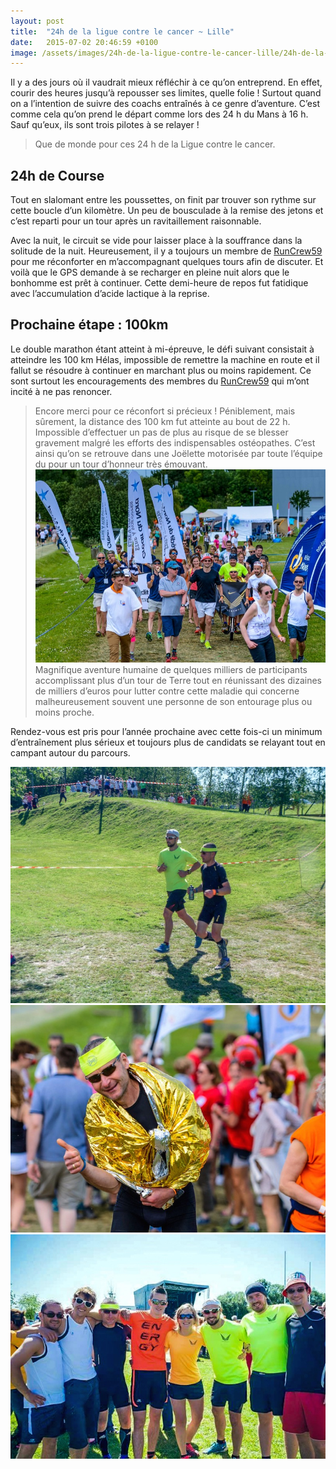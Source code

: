 ```yaml
---
layout: post
title:  "24h de la ligue contre le cancer ~ Lille"
date:   2015-07-02 20:46:59 +0100
image: /assets/images/24h-de-la-ligue-contre-le-cancer-lille/24h-de-la-ligue-contre-le-cancer-lille_3569.jpg
---
```

Il y a des jours où il vaudrait mieux réfléchir à ce qu’on entreprend.
En effet, courir des heures jusqu’à repousser ses limites, quelle folie !
Surtout quand on a l’intention de suivre des coachs entraînés à ce genre d’aventure.
C’est comme cela qu’on prend le départ comme lors des 24 h du Mans à 16 h.
Sauf qu’eux, ils sont trois pilotes à se relayer !
> Que de monde pour ces 24 h de la Ligue contre le cancer.

## 24h de Course
Tout en slalomant entre les poussettes, on finit par trouver son rythme sur cette boucle d’un kilomètre.
Un peu de bousculade à la remise des jetons et c’est reparti pour un tour après un ravitaillement raisonnable.

Avec la nuit, le circuit se vide pour laisser place à la souffrance dans la solitude de la nuit.
Heureusement, il y a toujours un membre de [RunCrew59](http://www.runcrew59.fr) pour me réconforter en m’accompagnant quelques tours afin de discuter.
Et voilà que le GPS demande à se recharger en pleine nuit alors que le bonhomme est prêt à continuer.
Cette demi-heure de repos fut fatidique avec l’accumulation d’acide lactique à la reprise.

## Prochaine étape : 100km
Le double marathon étant atteint à mi-épreuve, le défi suivant consistait à atteindre les 100 km
Hélas, impossible de remettre la machine en route et il fallut se résoudre à continuer en marchant plus ou moins rapidement.
Ce sont surtout les encouragements des membres du [RunCrew59](http://www.runcrew59.fr) qui m’ont incité à ne pas renoncer.
> Encore merci pour ce réconfort si précieux !
Péniblement, mais sûrement, la distance des 100 km fut atteinte au bout de 22 h.
Impossible d’effectuer un pas de plus au risque de se blesser gravement malgré les efforts des indispensables ostéopathes.
C’est ainsi qu’on se retrouve dans une Joëlette motorisée par toute l’équipe du pour un tour d’honneur très émouvant.
![](/assets/images/24h-de-la-ligue-contre-le-cancer-lille/24h-de-la-ligue-contre-le-cancer-lille_3570.jpg)
Magnifique aventure humaine de quelques milliers de participants accomplissant plus d’un tour de Terre tout en réunissant des dizaines de milliers d’euros pour lutter contre cette maladie qui concerne malheureusement souvent une personne de son entourage plus ou moins proche.

Rendez-vous est pris pour l’année prochaine avec cette fois-ci un minimum d’entraînement plus sérieux et toujours plus de candidats se relayant tout en campant autour du parcours.

<div class="gallery-box">
  <div class="gallery">
<img src="/assets/images/24h-de-la-ligue-contre-le-cancer-lille/24h-de-la-ligue-contre-le-cancer-lille_132.jpg" title="" alt="2015_06_06 24h_01" >
<img src="/assets/images/24h-de-la-ligue-contre-le-cancer-lille/24h-de-la-ligue-contre-le-cancer-lille_133.jpg" title="" alt="2015_06_06 24h_02" >
<img src="/assets/images/24h-de-la-ligue-contre-le-cancer-lille/24h-de-la-ligue-contre-le-cancer-lille_134.jpg" title="" alt="2015_06_06 24h_03" >
</div>
</div>
